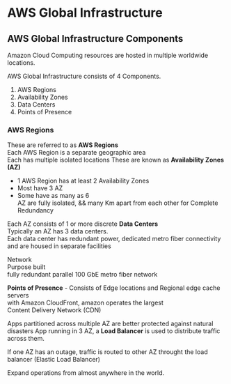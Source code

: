 

# AWS Global Infrastructure  

## AWS Global Infrastructure Components  
Amazon Cloud Computing resources are hosted in multiple worldwide locations.  

AWS Global Infrastructure consists of 4 Components.  
1. AWS Regions  
2. Availability Zones  
3. Data Centers  
4. Points of Presence

### AWS Regions  
These are referred to as **AWS Regions**  
Each AWS Region is a separate geographic area  
Each has multiple isolated locations 
These are known as **Availability Zones (AZ)**  

* 1 AWS Region has at least 2 Availability Zones 
* Most have 3 AZ  
* Some have as many as 6  
AZ are fully isolated, && many Km apart from each other for Complete Redundancy 

Each AZ consists of 1 or more discrete **Data Centers**  
Typically an AZ has 3 data centers.  
Each data center has redundant power, dedicated metro fiber connectivity  
and are housed in separate facilities  

Network  
Purpose built  
fully redundant  parallel 100 GbE metro fiber network  

**Points of Presence** - Consists of Edge locations and Regional edge cache servers  
with Amazon CloudFront, amazon operates the largest  
Content Delivery Network (CDN) 

Apps partitioned across multiple AZ are better protected against natural disasters
App running in 3 AZ, a **Load Balancer** is used to distribute traffic across them.  

If one AZ has an outage, traffic is routed to other AZ throught the load balancer 
(Elastic Load Balancer)






Expand operations from almost anywhere in the world.  



